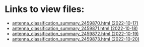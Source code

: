 # Links to view files:

* [antenna_classification_summary_2459870.html (2022-10-17)](https://htmlpreview.github.io/?https://github.com/HERA-Team/H6C_Notebooks/blob/main/antenna_classification_summary/antenna_classification_summary_2459870.html)
* [antenna_classification_summary_2459871.html (2022-10-18)](https://htmlpreview.github.io/?https://github.com/HERA-Team/H6C_Notebooks/blob/main/antenna_classification_summary/antenna_classification_summary_2459871.html)
* [antenna_classification_summary_2459872.html (2022-10-19)](https://htmlpreview.github.io/?https://github.com/HERA-Team/H6C_Notebooks/blob/main/antenna_classification_summary/antenna_classification_summary_2459872.html)
* [antenna_classification_summary_2459873.html (2022-10-20)](https://htmlpreview.github.io/?https://github.com/HERA-Team/H6C_Notebooks/blob/main/antenna_classification_summary/antenna_classification_summary_2459873.html)